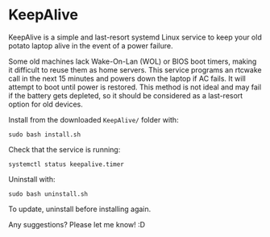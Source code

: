 # KeepAlive

KeepAlive is a simple and last-resort systemd Linux service
to keep your old potato laptop alive in the event of a power failure.

Some old machines lack Wake-On-Lan (WOL) or BIOS boot timers,
making it difficult to reuse them as home servers.
This service programs an rtcwake call in the next 15 minutes and powers down the laptop if AC fails.
It will attempt to boot until power is restored.
This method is not ideal and may fail if the battery gets depleted,
so it should be considered as a last-resort option for old devices.

Install from the downloaded `KeepAlive/` folder with:
```shell
sudo bash install.sh
```

Check that the service is running:
```shell
systemctl status keepalive.timer
```

Uninstall with:
```shell
sudo bash uninstall.sh
```

To update, uninstall before installing again.

Any suggestions? Please let me know! :D
